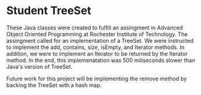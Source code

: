 # Student TreeSet
These Java classes were created to fulfill an assingment in Advanced Object Oriented Programming at Rochester Institute of Technology.
The assingment called for an implementation of a TreeSet. We were instructed to implement the add, contains, size, isEmpty, and Iterator methods.
In addition, we were to implement an Iterator to be returned by the Iterator method. 
In the end, this implemenatation was 500 miliseconds slower than Java's version of TreeSet.

Future work for this project will be implementing the remove method by backing the TreeSet with a hash map.

